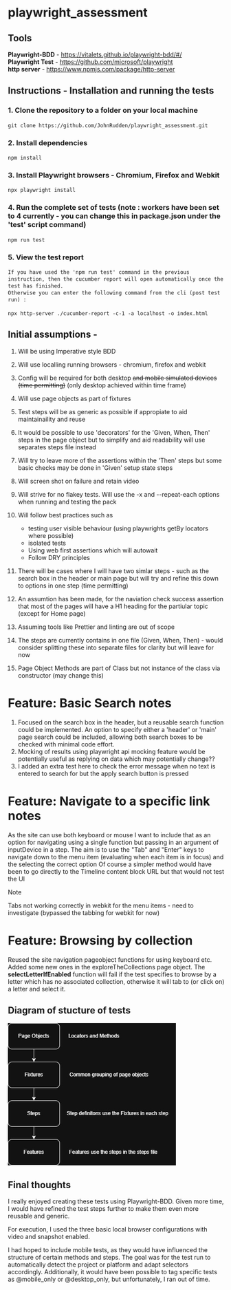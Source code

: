 # playwright_assessment

## Tools

**Playwright-BDD** - https://vitalets.github.io/playwright-bdd/#/ <br>
**Playwright Test** - https://github.com/microsoft/playwright <br>
**http server** - https://www.npmjs.com/package/http-server <br>

## Instructions - Installation and running the tests

### 1. Clone the repository to a folder on your local machine

    git clone https://github.com/JohnRudden/playwright_assessment.git

### 2. Install dependencies

    npm install

### 3. Install Playwright browsers - Chromium, Firefox and Webkit

    npx playwright install

### 4. Run the complete set of tests (note : workers have been set to 4 currently - you can change this in package.json under the 'test' script command)

    npm run test

### 5. View the test report

    If you have used the 'npm run test' command in the previous instruction, then the cucumber report will open automatically once the test has finished.
    Otherwise you can enter the following command from the cli (post test run) :

    npx http-server ./cucumber-report -c-1 -a localhost -o index.html

## Initial assumptions -

1. Will be using Imperative style BDD
2. Will use localling running browsers - chromium, firefox and webkit
3. Config will be required for both desktop ~~and mobile simulated devices (time permitting)~~ (only desktop achieved within time frame)
4. Will use page objects as part of fixtures
5. Test steps will be as generic as possible if appropiate to aid maintainaility and reuse
6. It would be possible to use 'decorators' for the 'Given, When, Then' steps in the page object but to simplify and aid readability will use separates steps file instead
7. Will try to leave more of the assertions within the 'Then' steps but some basic checks may be done in 'Given' setup state steps
8. Will screen shot on failure and retain video
9. Will strive for no flakey tests. Will use the -x and --repeat-each options when running and testing the pack
10. Will follow best practices such as

    - testing user visible behaviour (using playwrights getBy locators where possible)
    - isolated tests
    - Using web first assertions which will autowait
    - Follow DRY principles

11. There will be cases where I will have two simlar steps - such as the search box in the header or main page but will try and refine this down to options in one step (time permitting)
12. An assumtion has been made, for the naviation check success assertion that most of the pages will have a H1 heading for the partiular topic (except for Home page)
13. Assuming tools like Prettier and linting are out of scope
14. The steps are currently contains in one file (Given, When, Then) - would consider splitting these into separate files for clarity but will leave for now
15. Page Object Methods are part of Class but not instance of the class via constructor (may change this)

# Feature: Basic Search notes

1.  Focused on the search box in the header, but a reusable search function could be implemented. An option to specify either a 'header' or 'main' page search could be included,
    allowing both search boxes to be checked with minimal code effort.
2.  Mocking of results using playwright api mocking feature would be potentially useful as replying on data which may potentially change??
3.  I added an extra test here to check the error message when no text is entered to search for but the apply search button is pressed

# Feature: Navigate to a specific link notes

As the site can use both keyboard or mouse I want to include that as an option for navigating using a single function but passing in an argument of inputDevice in a step.
The aim is to use the "Tab" and "Enter" keys to navigate down to the menu item (evaluating when each item is in focus) and the selecting the correct option
Of course a simpler method would have been to go directly to the Timeline content block URL but that would not test the UI

> [!NOTE]
> Tabs not working correctly in webkit for the menu items - need to investigate (bypassed the tabbing for webkit for now)

# Feature: Browsing by collection

Reused the site navigation pageobject functions for using keyboard etc. Added some new ones in the exploreTheCollections page object. The **selectLetterIfEnabled** function will fail if the test specifies to browse by a letter which has no associated collection, otherwise it will tab to (or click on) a letter and select it.

## Diagram of stucture of tests

![alt text](structure.jpg)

## Final thoughts

I really enjoyed creating these tests using Playwright-BDD. Given more time, I would have refined the test steps further to make them even more reusable and generic.

For execution, I used the three basic local browser configurations with video and snapshot enabled.

I had hoped to include mobile tests, as they would have influenced the structure of certain methods and steps. The goal was for the test run to automatically detect the project or platform and adapt selectors accordingly. Additionally, it would have been possible to tag specific tests as @mobile_only or @desktop_only, but unfortunately, I ran out of time.

